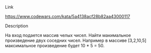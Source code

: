 Link

https://www.codewars.com/kata/5a4138acf28b82aa43000117

Description

На вход подается массив челых чисел. Найти макимальное произведение двух соседних чисел.
Например в массиве [3,2,10,5] максимальное произведение будет 10 * 5 = 50.
